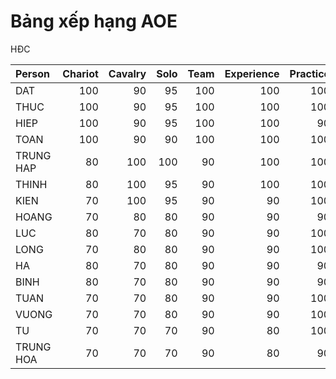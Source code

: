Bảng xếp hạng AOE
================
HĐC

| Person    | Chariot | Cavalry | Solo | Team | Experience | Practice | Average |
|:----------|--------:|--------:|-----:|-----:|-----------:|---------:|--------:|
| DAT       |     100 |      90 |   95 |  100 |        100 |      100 |    97.5 |
| THUC      |     100 |      90 |   95 |  100 |        100 |      100 |    97.5 |
| HIEP      |     100 |      90 |   95 |  100 |        100 |       90 |    95.8 |
| TOAN      |     100 |      90 |   90 |  100 |        100 |      100 |    96.7 |
| TRUNG HAP |      80 |     100 |  100 |   90 |        100 |      100 |    95.0 |
| THINH     |      80 |     100 |   95 |   90 |        100 |      100 |    94.2 |
| KIEN      |      70 |     100 |   95 |   90 |         90 |      100 |    90.8 |
| HOANG     |      70 |      80 |   80 |   90 |         90 |       90 |    83.3 |
| LUC       |      80 |      70 |   80 |   90 |         90 |      100 |    85.0 |
| LONG      |      70 |      80 |   80 |   90 |         90 |      100 |    85.0 |
| HA        |      80 |      70 |   80 |   90 |         90 |       90 |    83.3 |
| BINH      |      80 |      70 |   80 |   90 |         90 |       90 |    83.3 |
| TUAN      |      70 |      70 |   80 |   90 |         90 |      100 |    83.3 |
| VUONG     |      70 |      70 |   80 |   90 |         90 |      100 |    83.3 |
| TU        |      70 |      70 |   70 |   90 |         80 |      100 |    80.0 |
| TRUNG HOA |      70 |      70 |   70 |   90 |         80 |       90 |    78.3 |
